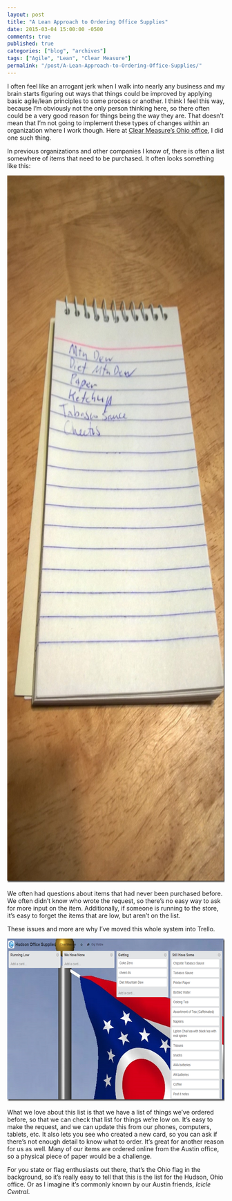 ```yaml
---
layout: post
title: "A Lean Approach to Ordering Office Supplies"
date: 2015-03-04 15:00:00 -0500
comments: true
published: true
categories: ["blog", "archives"]
tags: ["Agile", "Lean", "Clear Measure"]
permalink: "/post/A-Lean-Approach-to-Ordering-Office-Supplies/"
---
```

<!-- more -->



<p>I often feel like an arrogant jerk when I walk into nearly any business and my brain starts figuring out ways that things could be improved by applying basic agile/lean principles to some process or another. I think I feel this way, because I’m obviously not the only person thinking here, so there often could be a very good reason for things being the way they are. That doesn’t mean that I’m not going to implement these types of changes within an organization where I work though. Here at <a href="/post/I-Joined-Clear-Measure" target="_blank">Clear Measure’s Ohio office</a>, I did one such thing. </p> <p>In previous organizations and other companies I know of, there is often a list somewhere of items that need to be purchased. It often looks something like this:</p> <p><img title="Spiral Shopping List" style="border-left-width: 0px; border-right-width: 0px; border-bottom-width: 0px; display: inline; border-top-width: 0px" border="0" alt="Spiral Shopping List" src="/images/files/WP_20150303_21_32_40_Pro.jpg" width="922" height="1636"> </p> <p>We often had questions about items that had never been purchased before. We often didn’t know who wrote the request, so there’s no easy way to ask for more input on the item. Additionally, if someone is running to the store, it’s easy to forget the items that are low, but aren’t on the list.</p> <p>These issues and more are why I’ve moved this whole system into Trello.</p> <p><a href="/images/files/Clear_Measure_Ohio_Office_Supplies_List.png"><img title="Clear Measure Ohio Office Supplies List" style="border-left-width: 0px; border-right-width: 0px; border-bottom-width: 0px; display: inline; border-top-width: 0px" border="0" alt="Clear Measure Ohio Office Supplies List" src="/images/files/Clear_Measure_Ohio_Office_Supplies_List_thumb.png" width="644" height="376"></a> </p> <p>What we love about this list is that we have a list of things we’ve ordered before, so that we can check that list for things we’re low on. It’s easy to make the request, and we can update this from our phones, computers, tablets, etc. It also lets you see who created a new card, so you can ask if there’s not enough detail to know what to order. It’s great for another reason for us as well. Many of our items are ordered online from the Austin office, so a physical piece of paper would be a challenge. </p> <p>For you state or flag enthusiasts out there, that’s the Ohio flag in the background, so it’s really easy to tell that this is the list for the Hudson, Ohio office. Or as I imagine it’s commonly known by our Austin friends, <em>Icicle Central</em>.</p>
